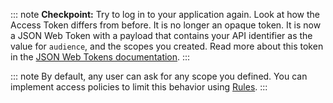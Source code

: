 ::: note
**Checkpoint:** Try to log in to your application again. Look at how the Access Token differs from before. It is no longer an opaque token. It is now a JSON Web Token with a payload that contains your API identifier as the value for `audience`, and the scopes you created. Read more about this token in the <a href="/tokens/concepts/jwts" target="_blank">JSON Web Tokens documentation</a>.
:::

::: note
By default, any user can ask for any scope you defined. You can implement access policies to limit this behavior using <a href="/rules" target="_blank">Rules</a>.
:::
